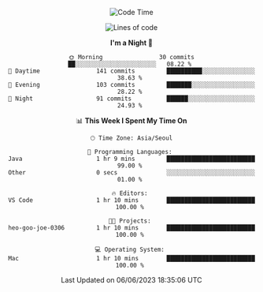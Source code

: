 <div align=center>
 
<!--START_SECTION:waka-->
![Code Time](http://img.shields.io/badge/Code%20Time-44%20hrs%2010%20mins-blue)

![Lines of code](https://img.shields.io/badge/From%20Hello%20World%20I%27ve%20Written-2.9%20million%20lines%20of%20code-blue)

**I'm a Night 🦉** 

```text
🌞 Morning                30 commits          ██░░░░░░░░░░░░░░░░░░░░░░░   08.22 % 
🌆 Daytime                141 commits         ██████████░░░░░░░░░░░░░░░   38.63 % 
🌃 Evening                103 commits         ███████░░░░░░░░░░░░░░░░░░   28.22 % 
🌙 Night                  91 commits          ██████░░░░░░░░░░░░░░░░░░░   24.93 % 
```


📊 **This Week I Spent My Time On** 

```text
🕑︎ Time Zone: Asia/Seoul

💬 Programming Languages: 
Java                     1 hr 9 mins         █████████████████████████   99.00 % 
Other                    0 secs              ░░░░░░░░░░░░░░░░░░░░░░░░░   01.00 % 

🔥 Editors: 
VS Code                  1 hr 10 mins        █████████████████████████   100.00 % 

🐱‍💻 Projects: 
heo-goo-joe-0306         1 hr 10 mins        █████████████████████████   100.00 % 

💻 Operating System: 
Mac                      1 hr 10 mins        █████████████████████████   100.00 % 
```


 Last Updated on 06/06/2023 18:35:06 UTC
<!--END_SECTION:waka-->
 </div>
